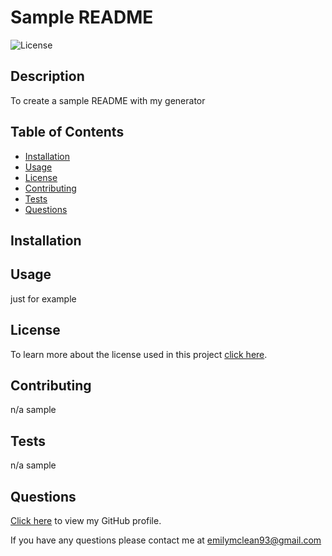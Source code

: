 # Sample README
![License](https://img.shields.io/badge/License-Apache_2.0-blue.svg)

## Description
To create a sample README with my generator

## Table of Contents

* [Installation](#installation)
* [Usage](#usage)
* [License](#license)
* [Contributing](#contributing)
* [Tests](#tests)
* [Questions](#questions)

## Installation

## Usage
just for example

## License
To learn more about the license used in this project [click here](https://opensource.org/licenses/Apache-2.0).

## Contributing
n/a sample

## Tests
n/a sample

## Questions
[Click here](https://github.com/emilymclean94) to view my GitHub profile.

If you have any questions please contact me at emilymclean93@gmail.com
